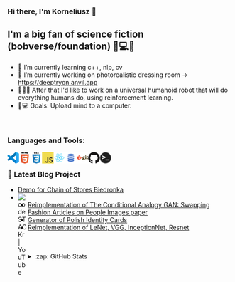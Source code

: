### Hi there, I'm Korneliusz 👋

## I'm a big fan of science fiction (bobverse/foundation) 🚀💻🌌

- 🌱 I’m currently learning c++, nlp, cv
- 👕 I’m currently working on photorealistic dressing room -> https://deeptryon.anvil.app 
- 🤖🦾🦿 After that I'd like to work on a universal humanoid robot that will do everything humans do, using reinforcement learning.
- 🧠💻 Goals: Upload mind to a computer.

<br />

### Languages and Tools:

[<img align="left" alt="Visual Studio Code" width="26px" src="https://raw.githubusercontent.com/github/explore/80688e429a7d4ef2fca1e82350fe8e3517d3494d/topics/visual-studio-code/visual-studio-code.png" />][None]
[<img align="left" alt="HTML5" width="26px" src="https://raw.githubusercontent.com/github/explore/80688e429a7d4ef2fca1e82350fe8e3517d3494d/topics/html/html.png" />][None]
[<img align="left" alt="CSS3" width="26px" src="https://raw.githubusercontent.com/github/explore/80688e429a7d4ef2fca1e82350fe8e3517d3494d/topics/css/css.png" />][None]
[<img align="left" alt="JavaScript" width="26px" src="https://raw.githubusercontent.com/github/explore/80688e429a7d4ef2fca1e82350fe8e3517d3494d/topics/javascript/javascript.png" />][None]
[<img align="left" alt="React" width="26px" src="https://raw.githubusercontent.com/github/explore/80688e429a7d4ef2fca1e82350fe8e3517d3494d/topics/react/react.png" />][None]
[<img align="left" alt="SQL" width="26px" src="https://raw.githubusercontent.com/github/explore/80688e429a7d4ef2fca1e82350fe8e3517d3494d/topics/sql/sql.png" />][None]
[<img align="left" alt="Git" width="26px" src="https://raw.githubusercontent.com/github/explore/80688e429a7d4ef2fca1e82350fe8e3517d3494d/topics/git/git.png" />][None]
[<img align="left" alt="GitHub" width="26px" src="https://raw.githubusercontent.com/github/explore/78df643247d429f6cc873026c0622819ad797942/topics/github/github.png" />][None]
[<img align="left" alt="Terminal" width="26px" src="https://raw.githubusercontent.com/github/explore/80688e429a7d4ef2fca1e82350fe8e3517d3494d/topics/terminal/terminal.png" />][None]

<br />



### 📕 Latest Blog Project

<!-- BLOG-POST-LIST:START -->
- [Demo for Chain of Stores Biedronka](https://github.com/kornellewy/kjn_biedronka_demo)
- [<img align="left" alt="codeSTACKr | YouTube" width="22px" src="https://cdn.jsdelivr.net/npm/simple-icons@v3/icons/youtube.svg" />][youtube]
- [Reimplementation of The Conditional Analogy GAN: Swapping Fashion Articles on People Images paper](https://github.com/kornellewy/Conditional-GAN-for-Fashion-1)
- [Generator of Polish Identity Cards](https://github.com/kornellewy/pl_id_card_generator)
- [Reimplementation of LeNet, VGG, InceptionNet, Resnet](https://github.com/kornellewy/pytorch_train_projects)

<br />
<br />

<details>
  <summary>:zap: GitHub Stats</summary>

  <img align="left" alt="kornellewy GitHub Stats" src="https://github-readme-stats.codestackr.vercel.app/api?username=kornellewy&show_icons=true&hide_border=true" />

</details>

<br />

[youtube]: https://www.youtube.com/playlist?list=PLc2Gh8KviO2fNqdd6Z25C8ZtlFirDWAjB
[None]: https://github.com/kornellewy
